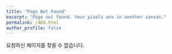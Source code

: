 ```yaml
---
title: "Page Not Found"
excerpt: "Page not found. Your pixels are in another canvas."
permalink: /404.html
author_profile: false
---
```


요청하신 페이지를 찾을 수 없습니다.

<script>
  var GOOG_FIXURL_LANG = 'en';
  var GOOG_FIXURL_SITE = 'https://github.com/anstjaos'
</script>
<script src="https://linkhelp.clients.google.com/tbproxy/lh/wm/fixurl.js">
</script>